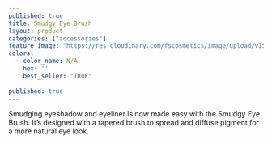 ```yaml
---
published: true
title: Smudgy Eye Brush
layout: product
categories: ["accessories"]
feature_image: "https://res.cloudinary.com/fscosmetics/image/upload/v1599709164/smudgy_h4s03a.jpg"
colors:
  - color_name: N/A
    hex: ''
    best_seller: "TRUE"
    
published: true
---
```

Smudging eyeshadow and eyeliner is now made easy with the Smudgy Eye Brush. It’s designed with a tapered brush to spread and diffuse pigment for a more natural eye look. 
